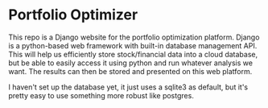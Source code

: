 # Portfolio Optimizer

This repo is a Django website for the portfolio optimization platform. Django is a python-based web framework with built-in database management API. This will help us efficiently store stock/financial data into a cloud database, but be able to easily access it using python and run whatever analysis we want. The results can then be stored and presented on this web platform.

I haven't set up the database yet, it just uses a sqlite3 as default, but it's pretty easy to use something more robust like postgres. 

